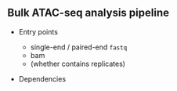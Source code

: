 ## Bulk ATAC-seq analysis pipeline

* Entry points
    - single-end / paired-end `fastq`
    - bam
    - (whether contains replicates)

* Dependencies
